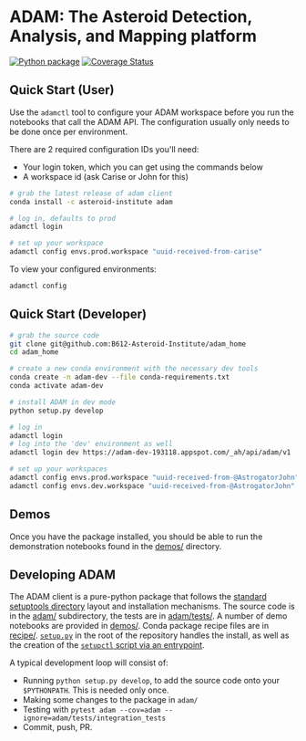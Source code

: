 #  ADAM: The Asteroid Detection, Analysis, and Mapping platform

[![Python package](https://github.com/B612-Asteroid-Institute/adam_home/workflows/Python%20package/badge.svg)](https://github.com/B612-Asteroid-Institute/adam_home/actions?query=workflow%3A%22Python+package%22)
[![Coverage Status](https://coveralls.io/repos/github/B612-Asteroid-Institute/adam/badge.svg?branch=master)](https://coveralls.io/github/B612-Asteroid-Institute/adam?branch=master)

## Quick Start (User)

Use the `adamctl` tool to configure your ADAM workspace before you run the notebooks that call the ADAM API. The configuration usually only needs to be done once per environment.

There are 2 required configuration IDs you'll need:

  * Your login token, which you can get using the commands below
  * A workspace id (ask Carise or John for this)

```bash
# grab the latest release of adam client
conda install -c asteroid-institute adam

# log in, defaults to prod
adamctl login

# set up your workspace
adamctl config envs.prod.workspace "uuid-received-from-carise"
```

To view your configured environments:

```bash
adamctl config
```


## Quick Start (Developer)

```bash
# grab the source code
git clone git@github.com:B612-Asteroid-Institute/adam_home
cd adam_home

# create a new conda environment with the necessary dev tools
conda create -n adam-dev --file conda-requirements.txt
conda activate adam-dev

# install ADAM in dev mode
python setup.py develop

# log in
adamctl login
# log into the 'dev' environment as well
adamctl login dev https://adam-dev-193118.appspot.com/_ah/api/adam/v1

# set up your workspaces
adamctl config envs.prod.workspace "uuid-received-from-@AstrogatorJohn"
adamctl config envs.dev.workspace "uuid-received-from-@AstrogatorJohn"
```

## Demos

Once you have the package installed, you should be able to run the demonstration
notebooks found in the [demos/](demos/) directory.

## Developing ADAM

The ADAM client is a pure-python package that follows the [standard
setuptools directory](https://python-packaging.readthedocs.io/en/latest/minimal.html) layout and installation mechanisms.
The source code is in the [adam/](adam/) subdirectory, the tests are in
[adam/tests/](adam/tests/). A number of demo notebooks are provided in [demos/](demos/). Conda
package recipe files are in [recipe/](recipe/). [`setup.py`](setup.py) in the root of the
repository handles the install, as well as the creation of the [`setupctl`
script via an
entrypoint](https://setuptools.readthedocs.io/en/latest/setuptools.html#automatic-script-creation).

A typical development loop will consist of:

  * Running `python setup.py develop`, to add the source code onto your
    `$PYTHONPATH`. This is needed only once.
  * Making some changes to the package in `adam/`
  * Testing with `pytest adam --cov=adam --ignore=adam/tests/integration_tests`
  * Commit, push, PR.

